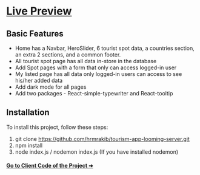 # [Live Preview](https://tourism-app-looming.web.app/)

## Basic Features
- Home has a Navbar, HeroSlider, 6 tourist spot data, a countries section, an extra 2 sections, and a common footer.
- All tourist spot page has all data in-store in the database
- Add Spot pages with a form that only can access logged-in user
- My listed page has all data only logged-in users can access to see his/her added data
- Add dark mode for all pages
- Add two packages - React-simple-typewriter  and  React-tooltip

## Installation
To install this project, follow these steps:
1. git clone https://github.com/hrmrakib/tourism-app-looming-server.git
2. npm install
3. node index.js / nodemon index.js (If you have installed nodemon)

#### [Go to Client Code of the Project ➜](https://github.com/hrmrakib/tourism-app-looming-client) 
